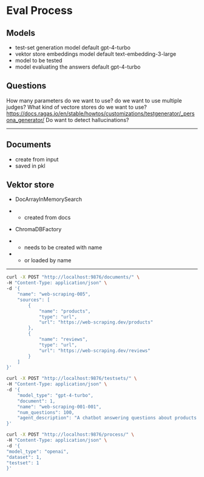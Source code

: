 # Eval Process

## Models
- test-set generation model default gpt-4-turbo
- vektor store embeddings model default text-embedding-3-large
- model to be tested
- model evaluating the answers default gpt-4-turbo

## Questions
How many parameters do we want to use?
do we want to use multiple judges?
What kind of vectore stores do we want to use?
https://docs.ragas.io/en/stable/howtos/customizations/testgenerator/_persona_generator/
Do want to detect hallucinations?

---

## Documents
- create from input
- saved in pkl

## Vektor store
- DocArrayInMemorySearch
- - created from docs

- ChromaDBFactory
- - needs to be created with name
- - or loaded by name

---


```bash
curl -X POST "http://localhost:9876/documents/" \
-H "Content-Type: application/json" \
-d '{
    "name": "web-scraping-005",
    "sources": [
        {
            "name": "products",
            "type": "url",
            "url": "https://web-scraping.dev/products"
        },
        {
            "name": "reviews",
            "type": "url",
            "url": "https://web-scraping.dev/reviews"
        }
    ]
}'
```

```bash
curl -X POST "http://localhost:9876/testsets/" \
-H "Content-Type: application/json" \
-d '{
    "model_type": "gpt-4-turbo",
    "document": 1,
    "name": "web-scraping-001-001",
    "num_questions": 100,
    "agent_description": "A chatbot answering questions about products and reviews"
}'
```

    
```bash
curl -X POST "http://localhost:9876/process/" \
-H "Content-Type: application/json" \
-d '{
"model_type": "openai",
"dataset": 1,
"testset": 1
}'
```

